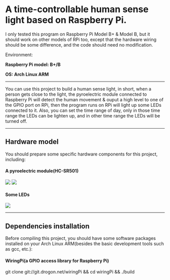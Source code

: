 # A time-controllable human sense light based on Raspberry Pi.
I only tested this program on Raspberry Pi Model B+ & Model B, but it should work on other models of RPi too, except that the hardware wiring should be some difference, and the code should need no modification.

Environment:

**Raspberry Pi model: B+/B**

**OS: Arch Linux ARM**

****

You can use this project to build a human sense light, in short, when a person gets close to the light, the pyroelectric module connected to Raspberry Pi will detect the human movement & ouput a high level to one of the GPIO port on RPi, then the program runs on RPi will light up some LEDs connected to it.
Also, you can set the time range of day, only in those time range the LEDs can be lighten up, and in other time range the LEDs will be turned off.

****

## Hardware model
You should prepare some specific hardware components for this project, including:
#### A pyroelectric module(HC-SR501)
![](https://raw.githubusercontent.com/codelast/raspberry-pi/master/gpio/timer-sense-light/demo/pyroelectric_module_1.png)
![](https://raw.githubusercontent.com/codelast/raspberry-pi/master/gpio/timer-sense-light/demo/pyroelectric_module_2.png)

#### Some LEDs
![](https://raw.githubusercontent.com/codelast/raspberry-pi/master/gpio/timer-sense-light/demo/led.jpg)

****

## Dependencies installation
Before compiling this project, you should have some software packages installed on your Arch Linux ARM(besides the basic development tools such as gcc, etc.):
#### WiringPi(a GPIO access library for Raspberry Pi)
git clone git://git.drogon.net/wiringPi && cd wiringPi && ./build
